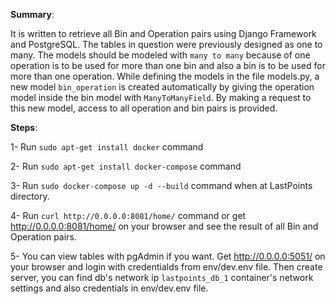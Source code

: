 **Summary**:

It is written to retrieve all Bin and Operation pairs using Django Framework and PostgreSQL.
The tables in question were previously designed as one to many. The models should be modeled with `many to many` because of
one operation is to be used for more than one bin and also a bin is to be used for more than one operation. While defining 
the models in the file models.py, a new model `bin_operation` is created automatically by giving the operation model
inside the bin model with `ManyToManyField`. By making a request to this new model, access to all 
operation and bin pairs is provided.


**Steps**:

1- Run `sudo apt-get install docker` command

2- Run `sudo apt-get install docker-compose` command

3- Run `sudo docker-compose up -d --build` command when at LastPoints directory.

4- Run `curl http://0.0.0.0:8081/home/` command or get http://0.0.0.0:8081/home/ on your browser and see the result of 
all Bin and Operation pairs.

5- You can view tables with pgAdmin if you want. Get http://0.0.0.0:5051/ on your browser and login with credentialds 
from env/dev.env file. Then create server, you can find db's network ip `lastpoints_db_1` container's network settings 
and also credentials in env/dev.env file.

